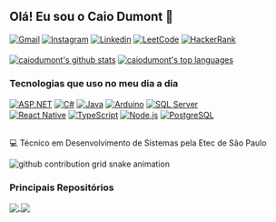 ## Olá! Eu sou o Caio Dumont 👋

<div style="display: inline_block" >
  <a href="mailto:caiodumontfer@gmail.com" target="_blank" ><img align="center" alt="Gmail" src="https://img.shields.io/badge/Gmail-D14836?style=for-the-badge&logo=gmail&logoColor=white" /></a> 
  <a href="https://www.instagram.com/c4iiin/" target="_blank" ><img align="center" alt="Instagram" src="https://img.shields.io/badge/Instagram-E4405F?style=for-the-badge&logo=instagram&logoColor=white" /></a> 
  <a href="https://www.linkedin.com/in/caio-henrique-dumont-ferreira-3b9b27339/" target="_blank" ><img align="center" alt="Linkedin" src="https://img.shields.io/badge/LinkedIn-0077B5?style=for-the-badge&logo=linkedin&logoColor=white" /></a> 
  <a href="https://leetcode.com/u/caiodumont/" target="_blank" ><img align="center" alt="LeetCode" src="https://img.shields.io/badge/-LeetCode-FFA116?style=for-the-badge&logo=LeetCode&logoColor=black" /></a> 
  <a href="https://www.hackerrank.com/profile/caiodumont" target="_blank" ><img align="center" alt="HackerRank" src="https://img.shields.io/badge/-Hackerrank-2EC866?style=for-the-badge&logo=HackerRank&logoColor=white" /></a> 
</div>

<br />

<div>
 <a href="https://github.com/caiodumont"><img align="center" src="https://github-readme-stats.vercel.app/api?username=caiodumont&theme=dark&show_icons=true&hide_border=true&count_private=true" alt="caiodumont's github stats" /></a>  <a href="https://github.com/caiodumont"><img align="center" src="https://github-readme-stats.vercel.app/api/top-langs/?username=caiodumont&theme=dark&show_icons=true&hide_border=true&layout=compact" alt="caiodumont's top languages" /></a> 
</div>

### Tecnologias que uso no meu dia a dia

<div style="display: inline_block" >
  <a href="" target="_blank" ><img align="center" alt="ASP.NET" src="https://img.shields.io/badge/.NET-5C2D91?style=for-the-badge&logo=.net&logoColor=white" /></a> 
  <a href="" target="_blank" ><img align="center" alt="C#" src="https://img.shields.io/badge/C%23-239120?style=for-the-badge&logo=c-sharp&logoColor=white" /></a> 
  <a href="" target="_blank" ><img align="center" alt="Java" src="https://img.shields.io/badge/Java-ED8B00?style=for-the-badge&logo=openjdk&logoColor=white" /></a>   
  <a href="" target="_blank" ><img align="center" alt="Arduino" src="https://img.shields.io/badge/Arduino-00979D?style=for-the-badge&logo=Arduino&logoColor=white" /></a> 
  <a href="" target="_blank" ><img align="center" alt="SQL Server" src="https://img.shields.io/badge/Microsoft%20SQL%20Server-CC2927?style=for-the-badge&logo=microsoft%20sql%20server&logoColor=white" /></a> 
  <br />
  <a href="" target="_blank" ><img align="center" alt="React Native" src="https://img.shields.io/badge/React_Native-20232A?style=for-the-badge&logo=react&logoColor=61DAFB" /></a> 
  <a href="" target="_blank" ><img align="center" alt="TypeScript" src="https://img.shields.io/badge/TypeScript-007ACC?style=for-the-badge&logo=typescript&logoColor=white" /></a> 
  <a href="" target="_blank" ><img align="center" alt="Node.js" src="https://img.shields.io/badge/Node.js-43853D?style=for-the-badge&logo=node.js&logoColor=white" /></a> 
  <a href="" target="_blank" ><img align="center" alt="PostgreSQL" src="https://img.shields.io/badge/PostgreSQL-316192?style=for-the-badge&logo=postgresql&logoColor=white" /></a> 
</div>

<br />

💻 Técnico em Desenvolvimento de Sistemas pela Etec de São Paulo

<picture align="center">
  <source media="(prefers-color-scheme: dark)" srcset="https://raw.githubusercontent.com/caiodumont/caiodumont/output/github-contribution-grid-snake-dark.svg">
  <source media="(prefers-color-scheme: light)" srcset="https://raw.githubusercontent.com/caiodumont/caiodumont/output/github-contribution-grid-snake-dark.svg">
  <img align="center" alt="github contribution grid snake animation" src="https://raw.githubusercontent.com/wr4itth/caiodumont/output/github-contribution-grid-snake.svg">
</picture>

<br />

### Principais Repositórios

<div style="display: inline_block" >
  <a href="https://github.com/caiodumont/inventory-flow">
    <img align="center" src="https://github-readme-stats.vercel.app/api/pin/?username=caiodumont&repo=inventory-flow&theme=dark&hide_border=true" />
  </a>
  <a href="https://github.com/caiodumont/a-pp">
    <img align="center" src="https://github-readme-stats.vercel.app/api/pin/?username=caiodumont&repo=a-pp&theme=dark&hide_border=true" />
  </a>
</div>
